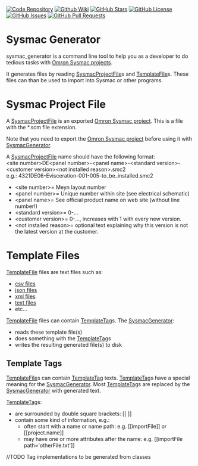 [//]: # (This file was generated from: doc/template/README.mdt using the documentation_builder package on: 2022-03-22 14:13:08.221248.)
<a id='doc-template-badges-mdt'></a>[![Code Repository](https://img.shields.io/badge/repository-git%20hub-informational)](https://github.com/nils-ten-hoeve/sysmac_generator)
[![Github Wiki](https://img.shields.io/badge/documentation-wiki-informational)](https://github.com/nils-ten-hoeve/sysmac_generator/wiki)
[![GitHub Stars](https://img.shields.io/github/stars/nils-ten-hoeve/sysmac_generator)](https://github.com/nils-ten-hoeve/sysmac_generator/stargazers)
[![GitHub License](https://img.shields.io/badge/license-MIT-informational)](https://raw.githubusercontent.com/nils-ten-hoeve/sysmac_generator/main/LICENSE)
[![GitHub Issues](https://img.shields.io/github/issues/nils-ten-hoeve/sysmac_generator)](https://github.com/nils-ten-hoeve/sysmac_generator/issues)
[![GitHub Pull Requests](https://img.shields.io/github/issues-pr/nils-ten-hoeve/sysmac_generator)](https://github.com/nils-ten-hoeve/sysmac_generator/pulls)

<a id='doc-template-01-sysmac-generator-mdt'></a><a id='sysmac-generator'></a>
# Sysmac Generator
sysmac_generator is a command line tool to help you as a developer to do tedious
tasks with [Omron Sysmac projects](https://automation.omron.com/en/us/products/family/sysstdio).

It generates files by reading [SysmacProjectFile](https://github.com/nils-ten-hoeve/sysmac_generator/wiki/01-Sysmac-Generator#sysmac-project-file)s and [TemplateFile](https://github.com/nils-ten-hoeve/sysmac_generator/wiki/01-Sysmac-Generator#template-files)s.
These files can than be used to import into Sysmac or other programs.


<a id='sysmac-project-file'></a>
# Sysmac Project File
A [SysmacProjectFile](https://github.com/nils-ten-hoeve/sysmac_generator/wiki/01-Sysmac-Generator#sysmac-project-file) is an exported
[Omron Sysmac project](https://automation.omron.com/en/us/products/family/sysstdio).
This is a file with the *.scm file extension.

Note that you need to export the
[Omron Sysmac project](https://automation.omron.com/en/us/products/family/sysstdio)
before using it with [SysmacGenerator](https://github.com/nils-ten-hoeve/sysmac_generator/wiki/01-Sysmac-Generator#sysmac-generator).

A [SysmacProjectFile](https://github.com/nils-ten-hoeve/sysmac_generator/wiki/01-Sysmac-Generator#sysmac-project-file) name should have the following format:\
&lt;site number&gt;DE&lt;panel number&gt;-&lt;panel name&gt;-&lt;standard version&gt;-&lt;customer version&gt;&lt;not installed reason&gt;.smc2\
e.g.: 4321DE06-Evisceration-001-005-to_be_installed.smc2
* &lt;site number&gt;= Meyn layout number
* &lt;panel number&gt;= Unique number within site (see electrical schematic)
* &lt;panel name&gt;= See official product name on web site (without line number!)
* &lt;standard version&gt;= 0-...
* &lt;customer version&gt;= 0-..., increases with 1 with every new version.
* &lt;not installed reason&gt;= optional text explaining why this version is not the latest version at the customer.


<a id='template-files'></a>
# Template Files
[TemplateFile](https://github.com/nils-ten-hoeve/sysmac_generator/wiki/01-Sysmac-Generator#template-files) files are text files such as:
* [csv files](https://en.wikipedia.org/wiki/Comma-separated_values)
* [json files](https://en.wikipedia.org/wiki/JSON)
* [xml files](https://en.wikipedia.org/wiki/XML)
* [text files](https://en.wikipedia.org/wiki/Text_file)
* etc...

[TemplateFile](https://github.com/nils-ten-hoeve/sysmac_generator/wiki/01-Sysmac-Generator#template-files) files can contain [TemplateTag](https://github.com/nils-ten-hoeve/sysmac_generator/wiki/01-Sysmac-Generator#template-tags)s.
The [SysmacGenerator](https://github.com/nils-ten-hoeve/sysmac_generator/wiki/01-Sysmac-Generator#sysmac-generator):
* reads these template file(s)
* does something with the [TemplateTag](https://github.com/nils-ten-hoeve/sysmac_generator/wiki/01-Sysmac-Generator#template-tags)s
* writes the resulting generated file(s) to disk


<a id='template-tags'></a>
## Template Tags
[TemplateFile](https://github.com/nils-ten-hoeve/sysmac_generator/wiki/01-Sysmac-Generator#template-files)s can contain [TemplateTag](https://github.com/nils-ten-hoeve/sysmac_generator/wiki/01-Sysmac-Generator#template-tags) texts.
[TemplateTag](https://github.com/nils-ten-hoeve/sysmac_generator/wiki/01-Sysmac-Generator#template-tags)s have a special meaning for the [SysmacGenerator](https://github.com/nils-ten-hoeve/sysmac_generator/wiki/01-Sysmac-Generator#sysmac-generator).
Most [TemplateTag](https://github.com/nils-ten-hoeve/sysmac_generator/wiki/01-Sysmac-Generator#template-tags)s are replaced by the [SysmacGenerator](https://github.com/nils-ten-hoeve/sysmac_generator/wiki/01-Sysmac-Generator#sysmac-generator) with generated text.

[TemplateTag](https://github.com/nils-ten-hoeve/sysmac_generator/wiki/01-Sysmac-Generator#template-tags)s:
* are surrounded by double square brackets: [[ ]]
* contain some kind of information, e.g.:
  * often start with a name or name path:
    e.g. [[importFile]] or [[project.name]]
  * may have one or more attributes after the name:
    e.g. [[importFile path='otherFile.txt']]

//TODO Tag implementations to be generated from classes